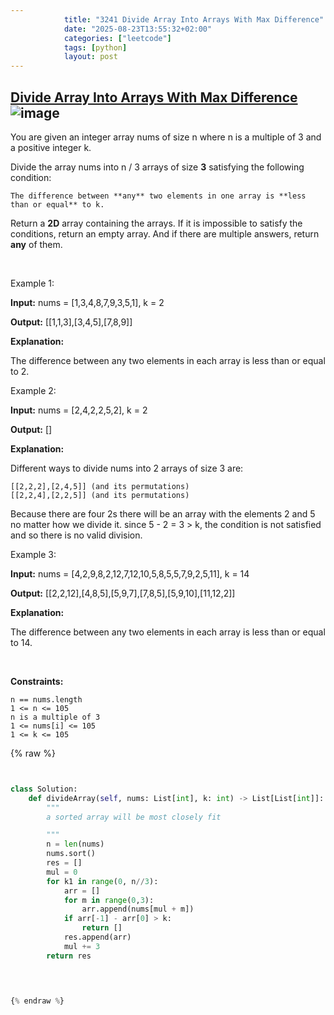 ```yaml
---
            title: "3241 Divide Array Into Arrays With Max Difference"
            date: "2025-08-23T13:55:32+02:00"
            categories: ["leetcode"]
            tags: [python]
            layout: post
---
```

            
## [Divide Array Into Arrays With Max Difference](https://leetcode.com/problems/divide-array-into-arrays-with-max-difference) ![image](https://img.shields.io/badge/Difficulty-Medium-orange)

You are given an integer array nums of size n where n is a multiple of 3 and a positive integer k.

Divide the array nums into n / 3 arrays of size **3** satisfying the following condition:

	The difference between **any** two elements in one array is **less than or equal** to k.

Return a **2D** array containing the arrays. If it is impossible to satisfy the conditions, return an empty array. And if there are multiple answers, return **any** of them.

 

Example 1:

**Input:** nums = [1,3,4,8,7,9,3,5,1], k = 2

**Output:** [[1,1,3],[3,4,5],[7,8,9]]

**Explanation:**

The difference between any two elements in each array is less than or equal to 2.

Example 2:

**Input:** nums = [2,4,2,2,5,2], k = 2

**Output:** []

**Explanation:**

Different ways to divide nums into 2 arrays of size 3 are:

	[[2,2,2],[2,4,5]] (and its permutations)
	[[2,2,4],[2,2,5]] (and its permutations)

Because there are four 2s there will be an array with the elements 2 and 5 no matter how we divide it. since 5 - 2 = 3 > k, the condition is not satisfied and so there is no valid division.

Example 3:

**Input:** nums = [4,2,9,8,2,12,7,12,10,5,8,5,5,7,9,2,5,11], k = 14

**Output:** [[2,2,12],[4,8,5],[5,9,7],[7,8,5],[5,9,10],[11,12,2]]

**Explanation:**

The difference between any two elements in each array is less than or equal to 14.

 

**Constraints:**

	n == nums.length
	1 <= n <= 105
	n is a multiple of 3
	1 <= nums[i] <= 105
	1 <= k <= 105

{% raw %}


```python


class Solution:
    def divideArray(self, nums: List[int], k: int) -> List[List[int]]:
        """
        a sorted array will be most closely fit

        """
        n = len(nums)
        nums.sort()
        res = []
        mul = 0
        for k1 in range(0, n//3):
            arr = []
            for m in range(0,3):
                arr.append(nums[mul + m])
            if arr[-1] - arr[0] > k:
                return []
            res.append(arr)
            mul += 3
        return res

        


{% endraw %}
```

